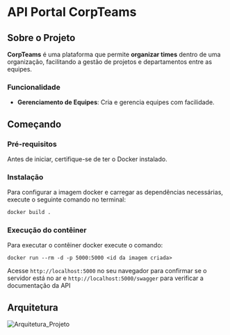 # API Portal CorpTeams

## Sobre o Projeto

**CorpTeams** é uma plataforma que permite **organizar times** dentro de uma organização, facilitando a gestão de projetos e departamentos entre as equipes.

### Funcionalidade
- **Gerenciamento de Equipes**: Cria e gerencia equipes com facilidade.

## Começando

### Pré-requisitos

Antes de iniciar, certifique-se de ter o Docker instalado.

### Instalação

Para configurar a imagem docker e carregar as dependências necessárias, execute o seguinte comando no terminal:

```bash
docker build .
```

### Execução do contêiner

Para executar o contêiner docker execute o comando:

```
docker run --rm -d -p 5000:5000 <id da imagem criada>
```

Acesse `http://localhost:5000` no seu navegador para confirmar se o servidor está no ar e
`http://localhost:5000/swagger` para verificar a documentação da API

## Arquitetura

![Arquitetura_Projeto](https://github.com/user-attachments/assets/7c7207c5-6d6b-4b06-b67f-fcfa1c10fd1f)

